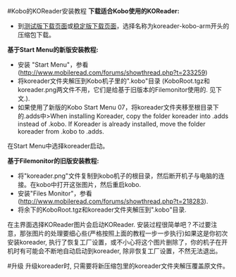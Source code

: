 #Kobo的KOReader安装教程
__下载适合Kobo使用的KOReader:__
- 到[测试版下载页面](https://github.com/koreader/koreader/releases)或[稳定版下载页面](https://github.com/koreader/koreader/releases/tag/v2014.04-stable)，选择名称为koreader-kobo-arm开头的压缩包下载。

__基于Start Menu的新版安装教程:__
- 安装 "Start Menu"，参看 (http://www.mobileread.com/forums/showthread.php?t=233259)
- 将koreader文件夹解压到Kobo机子里的".kobo"目录 (KoboRoot.tgz和koreader.png两文件不用，它们是给基于旧版本的Filemonitor使用的. 见下文.). 
- 如果使用了新版的Kobo Start Menu 07，将koreader文件夹移至根目录下的.adds中>When installing Koreader, copy the folder koreader into .adds instead of .kobo. If Koreader is already installed, move the folder koreader from .kobo to .adds.

在Start Menu中选择koreader启动。


__基于Filemonitor的旧版安装教程:__
- 将"koreader.png"文件复制到kobo机子的根目录，然后断开机子与电脑的连接。在kobo中打开这张图片，然后重启kobo.
- 安装"Files Monitor"，参看 (http://www.mobileread.com/forums/showthread.php?t=218283).
- 将余下的KoboRoot.tgz和koreader文件夹解压到".kobo"目录. 

在主界面选择KOReader图片会启动KOReader. 安装过程很简单吧？不过要注意，那张图片的处理要细心些(严格按照上面的教程一步一步执行)如果这是你初次安装koreader, 执行了恢复工厂设置，或不小心将这个图片删除了，你的机子在开机时有可能会不断地自动启动到koreader, 除非恢复工厂设置，不然无法退出。

#升级
升级koreader时, 只需要将新压缩包里的koreader文件夹解压覆盖原文件。
